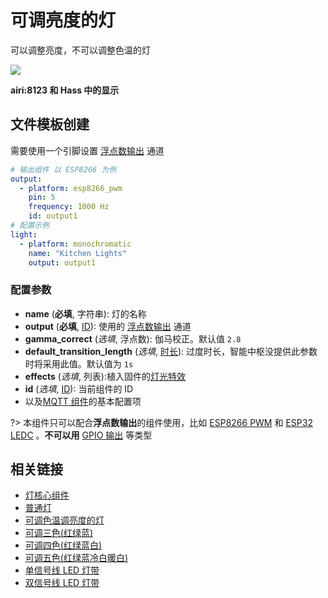 # 可调亮度的灯

可以调整亮度，不可以调整色温的灯


![](https://ws1.sinaimg.cn/large/007fN5Xegy1fxc56qquwuj30m40ms0ts.jpg)


**airi:8123 和 Hass 中的显示**



## 文件模板创建

需要使用一个引脚设置 [浮点数输出](esphome/components/output#浮点数输出) 通道


```yaml
# 输出组件 以 ESP8266 为例
output:
  - platform: esp8266_pwm
    pin: 5
    frequency: 1000 Hz
    id: output1
# 配置示例
light:
  - platform: monochromatic
    name: "Kitchen Lights"
    output: output1
```

### 配置参数

- **name** (**必填**, 字符串): 灯的名称
- **output** (**必填**,  [ID](esphome/guides/configuration-types#id)): 使用的 [浮点数输出](esphome/components/output#浮点数输出) 通道
- **gamma_correct** (*选填*, 浮点数): 伽马校正。默认值 `2.8`
- **default_transition_length** (*选填*, [时长](esphome/guides/configuration-types#时长)): 过度时长，智能中枢没提供此参数时将采用此值。默认值为 `1s`
- **effects** (*选填*, 列表):植入固件的[灯光特效](esphome/components/light/#灯光特效)
- **id** (*选填*, [ID](esphome/guides/configuration-types#id)): 当前组件的 ID
- 以及[MQTT 组件](esphome/components/mqtt#MQTT-组件基本配置项)的基本配置项


?> 本组件只可以配合**浮点数输出**的组件使用，比如 [ESP8266 PWM](esphome/components/output/esp8266_pwm) 和 [ESP32 LEDC](esphome/components/output/ledc) 。**不可以用** [GPIO 输出](esphome/components/light/gpio) 等类型

## 相关链接

-  [灯核心组件](esphome/components/light/)
-  [普通灯](esphome/components/light/binary)
-  [可调色温调亮度的灯](esphome/components/light/cwww)
-  [可调三色(红绿蓝)](esphome/components/light/rgb)
-  [可调四色(红绿蓝白)](esphome/components/light/rgbw)
-  [可调五色(红绿蓝冷白暖白)](esphome/components/light/rgbww)
-  [单信号线 LED 灯带](esphome/components/light/fastled_clockless)
-  [双信号线 LED 灯带](esphome/components/light/fastled_spi)

